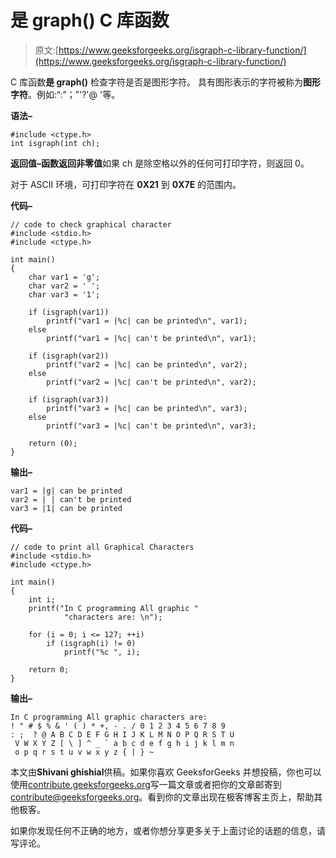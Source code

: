 # 是 graph() C 库函数

> 原文:[https://www.geeksforgeeks.org/isgraph-c-library-function/](https://www.geeksforgeeks.org/isgraph-c-library-function/)

C 库函数**是 graph()** 检查字符是否是图形字符。
具有图形表示的字符被称为**图形字符**。例如:“:”；”'?'@ '等。

**语法–**

```
#include <ctype.h>
int isgraph(int ch);

```

**返回值–**函数返回**非零值**如果 ch 是除空格以外的任何可打印字符，则返回 0。

对于 ASCII 环境，可打印字符在 **0X21** 到 **0X7E** 的范围内。

**代码–**

```
// code to check graphical character
#include <stdio.h>
#include <ctype.h>

int main()
{
    char var1 = 'g';
    char var2 = ' ';
    char var3 = '1';

    if (isgraph(var1)) 
        printf("var1 = |%c| can be printed\n", var1);
    else 
        printf("var1 = |%c| can't be printed\n", var1);

    if (isgraph(var2)) 
        printf("var2 = |%c| can be printed\n", var2);
    else 
        printf("var2 = |%c| can't be printed\n", var2);

    if (isgraph(var3)) 
        printf("var3 = |%c| can be printed\n", var3);
    else 
        printf("var3 = |%c| can't be printed\n", var3);

    return (0);
}
```

**输出–**

```
var1 = |g| can be printed
var2 = | | can't be printed
var3 = |1| can be printed

```

**代码–**

```
// code to print all Graphical Characters
#include <stdio.h>
#include <ctype.h>

int main()
{ 
    int i;
    printf("In C programming All graphic "
            "characters are: \n");

    for (i = 0; i <= 127; ++i) 
        if (isgraph(i) != 0)
            printf("%c ", i);    

    return 0;
}
```

**输出–**

```
In C programming All graphic characters are: 
! " # $ % & ' ( ) * +, - . / 0 1 2 3 4 5 6 7 8 9 
: ;  ? @ A B C D E F G H I J K L M N O P Q R S T U
 V W X Y Z [ \ ] ^ _ ` a b c d e f g h i j k l m n
 o p q r s t u v w x y z { | } ~ 

```

本文由**Shivani ghishial**供稿。如果你喜欢 GeeksforGeeks 并想投稿，你也可以使用[contribute.geeksforgeeks.org](http://www.contribute.geeksforgeeks.org)写一篇文章或者把你的文章邮寄到 contribute@geeksforgeeks.org。看到你的文章出现在极客博客主页上，帮助其他极客。

如果你发现任何不正确的地方，或者你想分享更多关于上面讨论的话题的信息，请写评论。